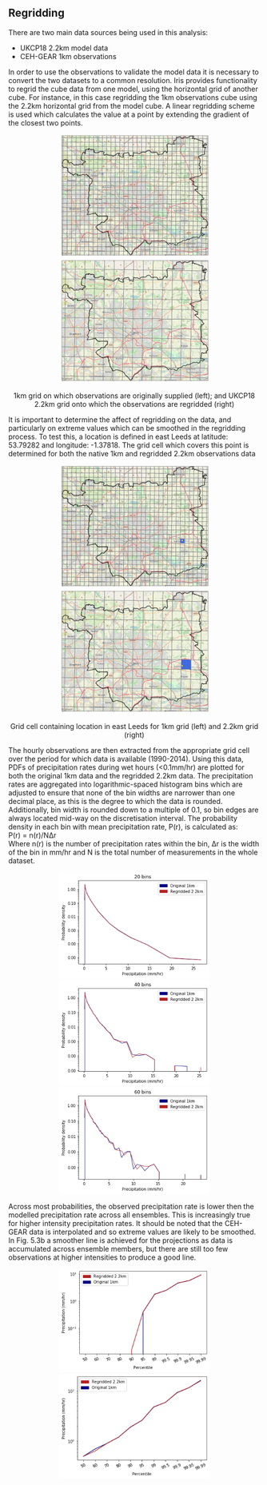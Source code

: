 ## Regridding

There are two main data sources being used in this analysis:
* UKCP18 2.2km model data
* CEH-GEAR 1km observations

In order to use the observations to validate the model data it is necessary to convert the two datasets to a common resolution.
Iris provides functionality to regrid the cube data from one model, using the horizontal grid of another cube. For instance, in this case regridding the 1km observations cube using the 2.2km horizontal grid from the model cube. A linear regridding scheme is used which calculates the value at a point by extending the gradient of the closest two points.

<p align="center">
  <img src="Figs/rf_cube_grid.png" width="300"  title="Original 1km grid" />
  <img src="Figs/rg_cube_grid.png" width="300"  title="Regridded 2.2km grid" /> 
</p>
<p align="center"> 1km grid on which observations are originally supplied (left); and UKCP18 2.2km grid onto which the observations are regridded (right) <p align="center">

It is important to determine the affect of regridding on the data, and particularly on extreme values which can be smoothed in the regridding process. To test this, a location is defined in east Leeds at latitude: 53.79282 and longitude: -1.37818. The grid cell which covers this point is determined for both the native 1km and regridded 2.2km observations data 
<p align="center">
  <img src="Figs/rf_cube.png" width="300"  title="Original 1km grid" />
  <img src="Figs/rg_cube.png" width="300"  title="Regridded 2.2km grid" /> 
</p>
<p align="center"> Grid cell containing location in east Leeds for 1km grid (left) and 2.2km grid (right) <p align="center">

The hourly observations are then extracted from the appropriate grid cell over the period for which data is available (1990-2014). Using this data, PDFs of precipitation rates during wet hours (<0.1mm/hr) are plotted for both the original 1km data and the regridded 2.2km data.  The precipitation rates are aggregated into logarithmic-spaced histogram bins which are adjusted to ensure that none of the bin widths are narrower than one decimal place, as this is the degree to which the data is rounded. Additionally, bin width is rounded down to a multiple of 0.1, so bin edges are always located mid-way on the discretisation interval. The probability density in each bin with mean precipitation rate, P(r), is calculated as:  
P(r) = n(r)/NΔr  
Where n(r) is the number of precipitation rates within the bin, Δr is the width of the bin in mm/hr and N is the total number of measurements in the whole dataset.

<p align="center">
  <img src="Figs/log_discrete_histogram_20bins.png" width="300" />
  <img src="Figs/log_discrete_histogram_40bins.png" width="300" /> 
    <img src="Figs/log_discrete_histogram_60bins.png" width="300" />  
</p>
<p align="center">  <p align="center">


Across most probabilities, the observed precipitation rate is lower then the modelled precipitation rate across all ensembles. This is increasingly true for higher intensity precipitation rates. It should be noted that the CEH-GEAR data is interpolated and so extreme values are likely to be smoothed. In Fig. 5.3b a smoother line is achieved for the projections as data is accumulated across ensemble members, but there are still too few observations at higher intensities to produce a good line.


<p align="center">
  <img src="Figs/percentile_thresholds_allhours.png" width="300" />
  <img src="Figs/percentile_thresholds_wethours.png" width="300" /> 
</p>
<p align="center">  <p align="center">


